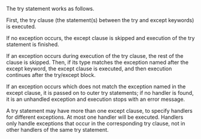 The try statement works as follows.

First, the try clause (the statement(s) between the try and except keywords) is executed.

If no exception occurs, the except clause is skipped and execution of the try statement is finished.

If an exception occurs during execution of the try clause, the rest of the clause is skipped. Then, if its type matches the exception named after the except keyword, the except clause is executed, and then execution continues after the try/except block.

If an exception occurs which does not match the exception named in the except clause, it is passed on to outer try statements; if no handler is found, it is an unhandled exception and execution stops with an error message.

A try statement may have more than one except clause, to specify handlers for different exceptions. At most one handler will be executed. Handlers only handle exceptions that occur in the corresponding try clause, not in other handlers of the same try statement.
